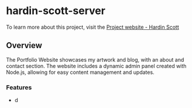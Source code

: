 # hardin-scott-server
To learn more about this project, visit the [Project website - Hardin Scott](https://hardin-scott.vercel.app/)

## Overview
The Portfolio Website showcases my artwork and blog, with an about and contact section. The website includes a dynamic admin panel created with Node.js, allowing for easy content management and updates.

### Features
  - d
